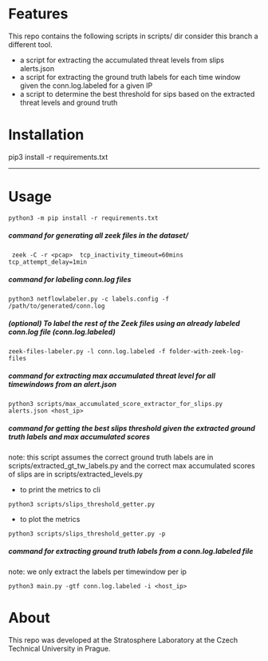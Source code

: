 # Features

This repo contains the following scripts in scripts/ dir consider this branch a different tool.
  *  a script for extracting the accumulated threat levels from slips alerts.json
  *  a script for extracting the ground truth labels for each time window given the conn.log.labeled for a given IP
  *  a script to determine the best threshold for sips based on the extracted threat levels and ground truth 


# Installation

pip3 install -r requirements.txt

---


# Usage


```python3 -m pip install -r requirements.txt```

##### command for generating all zeek files in the dataset/

``` zeek -C -r <pcap>  tcp_inactivity_timeout=60mins tcp_attempt_delay=1min```


##### command for labeling conn.log files

``` python3 netflowlabeler.py -c labels.config -f /path/to/generated/conn.log ```

##### (optional) To label the rest of the Zeek files using an already labeled conn.log file (conn.log.labeled)

```zeek-files-labeler.py -l conn.log.labeled -f folder-with-zeek-log-files```

##### command for extracting max accumulated threat level for all timewindows from an alert.json 

```
python3 scripts/max_accumulated_score_extractor_for_slips.py alerts.json <host_ip>
```


##### command for getting the best slips threshold given the extracted ground truth labels and max accumulated scores

note: this script assumes the correct ground truth labels are in scripts/extracted_gt_tw_labels.py
and the correct max accumulated scores of slips are in scripts/extracted_levels.py 

* to print the metrics to cli
```
python3 scripts/slips_threshold_getter.py
```

* to plot the metrics
```
python3 scripts/slips_threshold_getter.py -p
```


##### command for extracting ground truth labels from a conn.log.labeled file
note: we only extract the labels per timewindow per ip

```
python3 main.py -gtf conn.log.labeled -i <host_ip>
```


# About
This repo was developed at the Stratosphere Laboratory at the Czech Technical University in Prague.